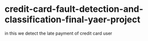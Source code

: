 # credit-card-fault-detection-and-classification-final-yaer-project
in this we detect the late payment of credit card user 
